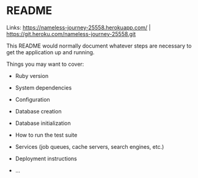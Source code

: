 # README

Links:
https://nameless-journey-25558.herokuapp.com/ | https://git.heroku.com/nameless-journey-25558.git

This README would normally document whatever steps are necessary to get the
application up and running.

Things you may want to cover:

* Ruby version

* System dependencies

* Configuration

* Database creation

* Database initialization

* How to run the test suite

* Services (job queues, cache servers, search engines, etc.)

* Deployment instructions

* ...
